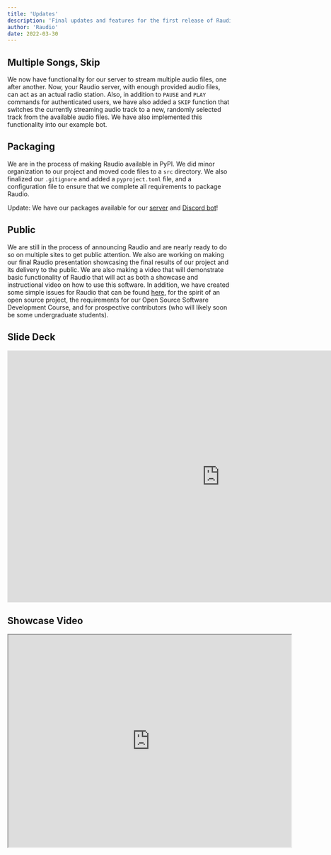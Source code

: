 ```yaml
---
title: 'Updates'
description: 'Final updates and features for the first release of Raudio!'
author: 'Raudio'
date: 2022-03-30
---
```


## Multiple Songs, Skip
We now have functionality for our server to stream multiple audio files, one after another. Now, your Raudio server, with enough provided audio files,
can act as an actual radio station. Also, in addition to `PAUSE` and `PLAY` commands for authenticated users, we have also added a `SKIP` function that
switches the currently streaming audio track to a new, randomly selected track from the available audio files. We have also implemented this functionality
into our example bot. 

## Packaging
We are in the process of making Raudio available in PyPI. We did minor organization to our project and moved code files to a `src` directory. We also 
finalized our `.gitignore` and added a `pyproject.toml` file, and a configuration file to ensure that we complete all requirements to package Raudio.

Update: We have our packages available for our [server](https://pypi.org/project/raudio-server/) and [Discord bot](https://pypi.org/project/raudio-bot/)!

## Public
We are still in the process of announcing Raudio and are nearly ready to do so on multiple sites to get public attention. We also are working on making
our final Raudio presentation showcasing the final results of our project and its delivery to the public. We are also making a video that will demonstrate
basic functionality of Raudio that will act as both a showcase and instructional video on how to use this software. In addition, we have created some
simple issues for Raudio that can be found [here](https://github.com/raudio-project/raudio-project.github.io/issues), for the spirit of an open source
project, the requirements for our Open Source Software Development Course, and for prospective contributors (who will likely soon be some undergraduate
students). 

## Slide Deck
<iframe src="https://docs.google.com/presentation/d/e/2PACX-1vTn-3cOd964ynrsXvekvy2ldfKP-8mJAdbgVBeeAWcNeMLmVNmSJ0PG2vquNjVaiq4Nn865Rt_QZDVa/embed?start=false&loop=false&delayms=3000" frameborder="0" width="960" height="569" allowfullscreen="true" mozallowfullscreen="true" webkitallowfullscreen="true"></iframe>

## Showcase Video
<iframe src="https://drive.google.com/file/d/1BElcWOi4bPMGhvmtrWqdAZ5P-9I80xB4/preview" width="640" height="480" allow="autoplay"></iframe>
